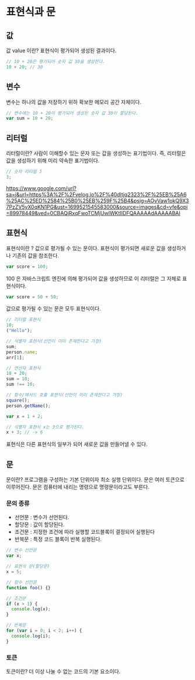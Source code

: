 # 표현식과 문

## 값

값 value 이란? 표현식이 평가되어 생성된 결과이다.

```javascript
// 10 + 20은 평가되어 숫자 값 30을 생성한다.
10 + 20; // 30
```

## 변수

변수는 하나의 값을 저장하기 위하 확보한 메모리 공간 자체이다.

```javascript
// 변수에는 10 + 20이 평가되어 생성된 숫자 값 30이 할당된다.
var sum = 10 + 20;
```

## 리터럴

리터럴이란? 사람이 이해할수 있는 문자 또는 값을 생성하는 표기법이다.
즉, 리터럴은 값을 생성하기 위해 미리 약속한 표기법이다.

```javascript
// 숫자 리터럴 3
3;
```

https://www.google.com/url?sa=i&url=https%3A%2F%2Fvelog.io%2F%40dltjq2323%2F%25EB%25A6%25AC%25ED%2584%25B0%25EB%259F%25B4&psig=AOvVaw1okQ9X37PzZV5yX0qKN1PG&ust=1699521545583000&source=images&cd=vfe&opi=89978449&ved=0CBAQjRxqFwoTCMjUwIWKtIIDFQAAAAAdAAAAABAI

## 표현식

표현식이란 ? 값으로 평가될 수 있는 문이다. 표현식이 평가되면 새로운 값을 생성하거나 기존의 값을 참조한다.

```javascript
var score = 100;
```

100 은 자바스크립트 엔진에 의해 평가되어 값을 생성하므로 이 리터럴은 그 자체로 표현식이다.

```javascript
var score = 50 + 50;
```

값으로 평가될 수 있는 문은 모두 표현식이다.

```javascript
// 리터럴 표현식
10;
("Hello");

// 식별자 표현식(선언이 이미 존재한다고 가정)
sum;
person.name;
arr[1];

// 연산자 표현식
10 + 20;
sum = 10;
sum !== 10;

// 함수/메서드 호출 표현식(선언이 이미 존재한다고 가정)
square();
person.getName();
```

```javascript
var x = 1 + 2;

// 식별자 표현식 x는 3으로 평가된다.
x + 3; // -> 6
```

표현식은 다른 표현식의 일부가 되어 새로운 값을 만들어낼 수 있다.

## 문

문이란? 프로그램을 구성하는 기본 단위이자 최소 실행 단위이다.
문은 여러 토큰으로 이루어진다.
문은 컴퓨터에 내리는 명령으로 명령문이라고도 부른다.

### 문의 종류

- 선언문 : 변수가 선언된다.
- 할당문 : 값이 할당된다.
- 조건문 : 지정한 조건에 따라 실행할 코드블록이 결정되어 실행된다
- 반복문 : 특정 코드 블록이 반복 실행된다.

```javascript
// 변수 선언문
var x;

// 표현식 문(할당문)
x = 5;

// 함수 선언문
function foo() {}

// 조건문
if (x > 1) {
  console.log(x);
}

// 반복문
for (var i = 0; i < 2; i++) {
  console.log(i);
}
```

### 토큰

토큰이란? 더 이상 나눌 수 없는 코드의 기본 요소이다.
